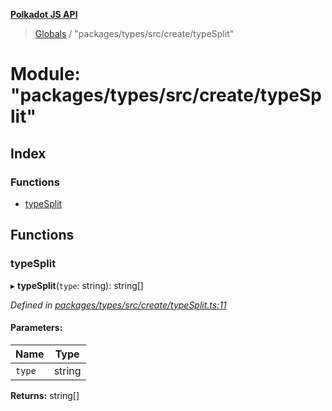 **[Polkadot JS API](../README.md)**

> [Globals](../globals.md) / "packages/types/src/create/typeSplit"

# Module: "packages/types/src/create/typeSplit"

## Index

### Functions

* [typeSplit](_packages_types_src_create_typesplit_.md#typesplit)

## Functions

### typeSplit

▸ **typeSplit**(`type`: string): string[]

*Defined in [packages/types/src/create/typeSplit.ts:11](https://github.com/polkadot-js/api/blob/d13e58fb3/packages/types/src/create/typeSplit.ts#L11)*

#### Parameters:

Name | Type |
------ | ------ |
`type` | string |

**Returns:** string[]
